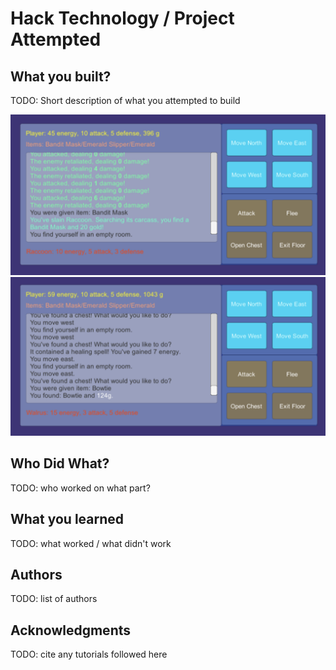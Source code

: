 # Hack Technology / Project Attempted


## What you built? 

TODO: Short description of what you attempted to build


<img src="https://github.com/dartmouth-cs98/hack-a-thing-21f-2-tim-yang/blob/main/2D%20game%20screenshots/2D%20game%20screenshot%201.png" width="600">


<img src="https://github.com/dartmouth-cs98/hack-a-thing-21f-2-tim-yang/blob/main/2D%20game%20screenshots/2D%20game%20screenshot%202.png" width="600">

## Who Did What?

TODO: who worked on what part?

## What you learned

TODO: what worked / what didn't work

## Authors

TODO: list of authors

## Acknowledgments

TODO: cite any tutorials followed here

